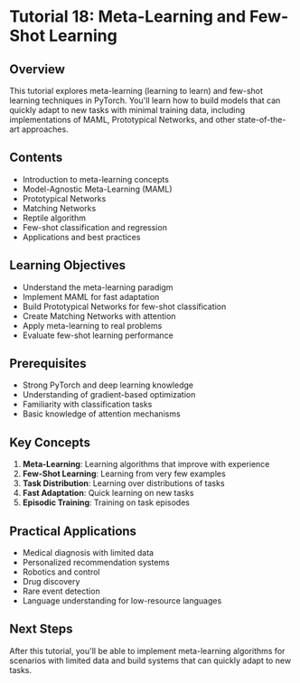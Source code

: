 # Tutorial 18: Meta-Learning and Few-Shot Learning

## Overview
This tutorial explores meta-learning (learning to learn) and few-shot learning techniques in PyTorch. You'll learn how to build models that can quickly adapt to new tasks with minimal training data, including implementations of MAML, Prototypical Networks, and other state-of-the-art approaches.

## Contents
- Introduction to meta-learning concepts
- Model-Agnostic Meta-Learning (MAML)
- Prototypical Networks
- Matching Networks
- Reptile algorithm
- Few-shot classification and regression
- Applications and best practices

## Learning Objectives
- Understand the meta-learning paradigm
- Implement MAML for fast adaptation
- Build Prototypical Networks for few-shot classification
- Create Matching Networks with attention
- Apply meta-learning to real problems
- Evaluate few-shot learning performance

## Prerequisites
- Strong PyTorch and deep learning knowledge
- Understanding of gradient-based optimization
- Familiarity with classification tasks
- Basic knowledge of attention mechanisms

## Key Concepts
1. **Meta-Learning**: Learning algorithms that improve with experience
2. **Few-Shot Learning**: Learning from very few examples
3. **Task Distribution**: Learning over distributions of tasks
4. **Fast Adaptation**: Quick learning on new tasks
5. **Episodic Training**: Training on task episodes

## Practical Applications
- Medical diagnosis with limited data
- Personalized recommendation systems
- Robotics and control
- Drug discovery
- Rare event detection
- Language understanding for low-resource languages

## Next Steps
After this tutorial, you'll be able to implement meta-learning algorithms for scenarios with limited data and build systems that can quickly adapt to new tasks.